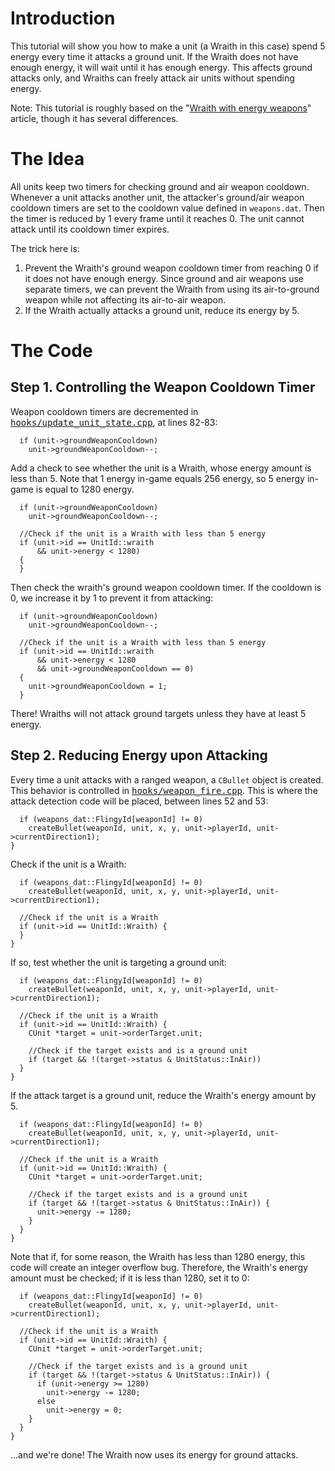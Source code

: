 # Introduction #

This tutorial will show you how to make a unit (a Wraith in this case) spend 5 energy every time it attacks a ground unit. If the Wraith does not have enough energy, it will wait until it has enough energy. This affects ground attacks only, and Wraiths can freely attack air units without spending energy.

Note: This tutorial is roughly based on the "[Wraith with energy weapons](http://modcrafters.com/forum/viewtopic.php?f=17&t=94)" article, though it has several differences.

# The Idea #

All units keep two timers for checking ground and air weapon cooldown. Whenever a unit attacks another unit, the attacker's ground/air weapon cooldown timers are set to the cooldown value defined in `weapons.dat`. Then the timer is reduced by 1 every frame until it reaches 0. The unit cannot attack until its cooldown timer expires.

The trick here is:

  1. Prevent the Wraith's ground weapon cooldown timer from reaching 0 if it does not have enough energy. Since ground and air weapons use separate timers, we can prevent the Wraith from using its air-to-ground weapon while not affecting its air-to-air weapon.
  1. If the Wraith actually attacks a ground unit, reduce its energy by 5.

# The Code #

## Step 1. Controlling the Weapon Cooldown Timer ##

Weapon cooldown timers are decremented in <tt><a href='http://code.google.com/p/gptp/source/browse/trunk/GPTP/src/hooks/update_unit_state.cpp'>hooks/update_unit_state.cpp</a></tt>, at lines 82-83:

```
  if (unit->groundWeaponCooldown)
    unit->groundWeaponCooldown--;
```

Add a check to see whether the unit is a Wraith, whose energy amount is less than 5. Note that 1 energy in-game equals 256 energy, so 5 energy in-game is equal to 1280 energy.

```
  if (unit->groundWeaponCooldown)
    unit->groundWeaponCooldown--;

  //Check if the unit is a Wraith with less than 5 energy
  if (unit->id == UnitId::wraith
      && unit->energy < 1280)
  {
  }
```

Then check the wraith's ground weapon cooldown timer. If the cooldown is 0, we increase it by 1 to prevent it from attacking:

```
  if (unit->groundWeaponCooldown)
    unit->groundWeaponCooldown--;

  //Check if the unit is a Wraith with less than 5 energy
  if (unit->id == UnitId::wraith
      && unit->energy < 1280
      && unit->groundWeaponCooldown == 0)
  {
    unit->groundWeaponCooldown = 1;
  }
```

There! Wraiths will not attack ground targets unless they have at least 5 energy.

## Step 2. Reducing Energy upon Attacking ##

Every time a unit attacks with a ranged weapon, a `CBullet` object is created. This behavior is controlled in <tt><a href='http://code.google.com/p/gptp/source/browse/trunk/GPTP/src/hooks/weapon_fire.cpp'>hooks/weapon_fire.cpp</a></tt>. This is where the attack detection code will be placed, between lines 52 and 53:

```
  if (weapons_dat::FlingyId[weaponId] != 0)
    createBullet(weaponId, unit, x, y, unit->playerId, unit->currentDirection1);
}
```

Check if the unit is a Wraith:

```
  if (weapons_dat::FlingyId[weaponId] != 0)
    createBullet(weaponId, unit, x, y, unit->playerId, unit->currentDirection1);

  //Check if the unit is a Wraith
  if (unit->id == UnitId::Wraith) {
  }
}
```

If so, test whether the unit is targeting a ground unit:

```
  if (weapons_dat::FlingyId[weaponId] != 0)
    createBullet(weaponId, unit, x, y, unit->playerId, unit->currentDirection1);

  //Check if the unit is a Wraith
  if (unit->id == UnitId::Wraith) {
    CUnit *target = unit->orderTarget.unit;
    
    //Check if the target exists and is a ground unit
    if (target && !(target->status & UnitStatus::InAir))
  }
}
```

If the attack target is a ground unit, reduce the Wraith's energy amount by 5.

```
  if (weapons_dat::FlingyId[weaponId] != 0)
    createBullet(weaponId, unit, x, y, unit->playerId, unit->currentDirection1);

  //Check if the unit is a Wraith
  if (unit->id == UnitId::Wraith) {
    CUnit *target = unit->orderTarget.unit;
    
    //Check if the target exists and is a ground unit
    if (target && !(target->status & UnitStatus::InAir)) {
      unit->energy -= 1280;
    }
  }
}
```

Note that if, for some reason, the Wraith has less than 1280 energy, this code will create an integer overflow bug. Therefore, the Wraith's energy amount must be checked; if it is less than 1280, set it to 0:

```
  if (weapons_dat::FlingyId[weaponId] != 0)
    createBullet(weaponId, unit, x, y, unit->playerId, unit->currentDirection1);

  //Check if the unit is a Wraith
  if (unit->id == UnitId::Wraith) {
    CUnit *target = unit->orderTarget.unit;
    
    //Check if the target exists and is a ground unit
    if (target && !(target->status & UnitStatus::InAir)) {
      if (unit->energy >= 1280)
        unit->energy -= 1280;
      else
        unit->energy = 0;
    }
  }
}
```

...and we're done! The Wraith now uses its energy for ground attacks.